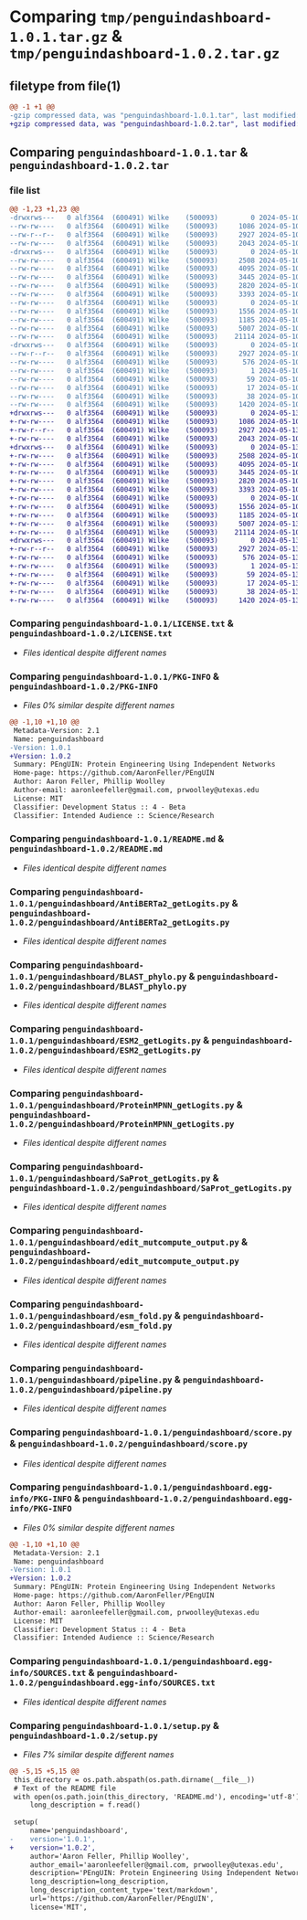 # Comparing `tmp/penguindashboard-1.0.1.tar.gz` & `tmp/penguindashboard-1.0.2.tar.gz`

## filetype from file(1)

```diff
@@ -1 +1 @@
-gzip compressed data, was "penguindashboard-1.0.1.tar", last modified: Fri May 10 20:39:19 2024, max compression
+gzip compressed data, was "penguindashboard-1.0.2.tar", last modified: Mon May 13 17:22:07 2024, max compression
```

## Comparing `penguindashboard-1.0.1.tar` & `penguindashboard-1.0.2.tar`

### file list

```diff
@@ -1,23 +1,23 @@
-drwxrws---   0 alf3564  (600491) Wilke    (500093)        0 2024-05-10 20:39:19.891200 penguindashboard-1.0.1/
--rw-rw----   0 alf3564  (600491) Wilke    (500093)     1086 2024-05-10 18:51:23.000000 penguindashboard-1.0.1/LICENSE.txt
--rw-r--r--   0 alf3564  (600491) Wilke    (500093)     2927 2024-05-10 20:39:19.891200 penguindashboard-1.0.1/PKG-INFO
--rw-rw----   0 alf3564  (600491) Wilke    (500093)     2043 2024-05-10 18:51:23.000000 penguindashboard-1.0.1/README.md
-drwxrws---   0 alf3564  (600491) Wilke    (500093)        0 2024-05-10 20:39:19.875201 penguindashboard-1.0.1/penguindashboard/
--rw-rw----   0 alf3564  (600491) Wilke    (500093)     2508 2024-05-10 18:51:23.000000 penguindashboard-1.0.1/penguindashboard/AntiBERTa2_getLogits.py
--rw-rw----   0 alf3564  (600491) Wilke    (500093)     4095 2024-05-10 18:51:23.000000 penguindashboard-1.0.1/penguindashboard/BLAST_phylo.py
--rw-rw----   0 alf3564  (600491) Wilke    (500093)     3445 2024-05-10 18:51:23.000000 penguindashboard-1.0.1/penguindashboard/ESM2_getLogits.py
--rw-rw----   0 alf3564  (600491) Wilke    (500093)     2820 2024-05-10 18:51:23.000000 penguindashboard-1.0.1/penguindashboard/ProteinMPNN_getLogits.py
--rw-rw----   0 alf3564  (600491) Wilke    (500093)     3393 2024-05-10 18:51:23.000000 penguindashboard-1.0.1/penguindashboard/SaProt_getLogits.py
--rw-rw----   0 alf3564  (600491) Wilke    (500093)        0 2024-05-10 19:11:13.000000 penguindashboard-1.0.1/penguindashboard/__init__.py
--rw-rw----   0 alf3564  (600491) Wilke    (500093)     1556 2024-05-10 18:51:23.000000 penguindashboard-1.0.1/penguindashboard/edit_mutcompute_output.py
--rw-rw----   0 alf3564  (600491) Wilke    (500093)     1185 2024-05-10 18:51:23.000000 penguindashboard-1.0.1/penguindashboard/esm_fold.py
--rw-rw----   0 alf3564  (600491) Wilke    (500093)     5007 2024-05-10 20:38:48.000000 penguindashboard-1.0.1/penguindashboard/pipeline.py
--rw-rw----   0 alf3564  (600491) Wilke    (500093)    21114 2024-05-10 18:51:23.000000 penguindashboard-1.0.1/penguindashboard/score.py
-drwxrws---   0 alf3564  (600491) Wilke    (500093)        0 2024-05-10 20:39:19.887200 penguindashboard-1.0.1/penguindashboard.egg-info/
--rw-r--r--   0 alf3564  (600491) Wilke    (500093)     2927 2024-05-10 20:39:19.000000 penguindashboard-1.0.1/penguindashboard.egg-info/PKG-INFO
--rw-rw----   0 alf3564  (600491) Wilke    (500093)      576 2024-05-10 20:39:19.000000 penguindashboard-1.0.1/penguindashboard.egg-info/SOURCES.txt
--rw-rw----   0 alf3564  (600491) Wilke    (500093)        1 2024-05-10 20:39:19.000000 penguindashboard-1.0.1/penguindashboard.egg-info/dependency_links.txt
--rw-rw----   0 alf3564  (600491) Wilke    (500093)       59 2024-05-10 20:39:19.000000 penguindashboard-1.0.1/penguindashboard.egg-info/entry_points.txt
--rw-rw----   0 alf3564  (600491) Wilke    (500093)       17 2024-05-10 20:39:19.000000 penguindashboard-1.0.1/penguindashboard.egg-info/top_level.txt
--rw-rw----   0 alf3564  (600491) Wilke    (500093)       38 2024-05-10 20:39:19.891200 penguindashboard-1.0.1/setup.cfg
--rw-rw----   0 alf3564  (600491) Wilke    (500093)     1420 2024-05-10 20:39:15.000000 penguindashboard-1.0.1/setup.py
+drwxrws---   0 alf3564  (600491) Wilke    (500093)        0 2024-05-13 17:22:07.277235 penguindashboard-1.0.2/
+-rw-rw----   0 alf3564  (600491) Wilke    (500093)     1086 2024-05-10 18:51:23.000000 penguindashboard-1.0.2/LICENSE.txt
+-rw-r--r--   0 alf3564  (600491) Wilke    (500093)     2927 2024-05-13 17:22:07.277235 penguindashboard-1.0.2/PKG-INFO
+-rw-rw----   0 alf3564  (600491) Wilke    (500093)     2043 2024-05-10 18:51:23.000000 penguindashboard-1.0.2/README.md
+drwxrws---   0 alf3564  (600491) Wilke    (500093)        0 2024-05-13 17:22:07.265236 penguindashboard-1.0.2/penguindashboard/
+-rw-rw----   0 alf3564  (600491) Wilke    (500093)     2508 2024-05-10 18:51:23.000000 penguindashboard-1.0.2/penguindashboard/AntiBERTa2_getLogits.py
+-rw-rw----   0 alf3564  (600491) Wilke    (500093)     4095 2024-05-10 18:51:23.000000 penguindashboard-1.0.2/penguindashboard/BLAST_phylo.py
+-rw-rw----   0 alf3564  (600491) Wilke    (500093)     3445 2024-05-10 18:51:23.000000 penguindashboard-1.0.2/penguindashboard/ESM2_getLogits.py
+-rw-rw----   0 alf3564  (600491) Wilke    (500093)     2820 2024-05-10 18:51:23.000000 penguindashboard-1.0.2/penguindashboard/ProteinMPNN_getLogits.py
+-rw-rw----   0 alf3564  (600491) Wilke    (500093)     3393 2024-05-10 18:51:23.000000 penguindashboard-1.0.2/penguindashboard/SaProt_getLogits.py
+-rw-rw----   0 alf3564  (600491) Wilke    (500093)        0 2024-05-10 19:11:13.000000 penguindashboard-1.0.2/penguindashboard/__init__.py
+-rw-rw----   0 alf3564  (600491) Wilke    (500093)     1556 2024-05-10 18:51:23.000000 penguindashboard-1.0.2/penguindashboard/edit_mutcompute_output.py
+-rw-rw----   0 alf3564  (600491) Wilke    (500093)     1185 2024-05-10 18:51:23.000000 penguindashboard-1.0.2/penguindashboard/esm_fold.py
+-rw-rw----   0 alf3564  (600491) Wilke    (500093)     5007 2024-05-13 17:13:19.000000 penguindashboard-1.0.2/penguindashboard/pipeline.py
+-rw-rw----   0 alf3564  (600491) Wilke    (500093)    21114 2024-05-10 18:51:23.000000 penguindashboard-1.0.2/penguindashboard/score.py
+drwxrws---   0 alf3564  (600491) Wilke    (500093)        0 2024-05-13 17:22:07.273236 penguindashboard-1.0.2/penguindashboard.egg-info/
+-rw-r--r--   0 alf3564  (600491) Wilke    (500093)     2927 2024-05-13 17:22:06.000000 penguindashboard-1.0.2/penguindashboard.egg-info/PKG-INFO
+-rw-rw----   0 alf3564  (600491) Wilke    (500093)      576 2024-05-13 17:22:06.000000 penguindashboard-1.0.2/penguindashboard.egg-info/SOURCES.txt
+-rw-rw----   0 alf3564  (600491) Wilke    (500093)        1 2024-05-13 17:22:06.000000 penguindashboard-1.0.2/penguindashboard.egg-info/dependency_links.txt
+-rw-rw----   0 alf3564  (600491) Wilke    (500093)       59 2024-05-13 17:22:06.000000 penguindashboard-1.0.2/penguindashboard.egg-info/entry_points.txt
+-rw-rw----   0 alf3564  (600491) Wilke    (500093)       17 2024-05-13 17:22:06.000000 penguindashboard-1.0.2/penguindashboard.egg-info/top_level.txt
+-rw-rw----   0 alf3564  (600491) Wilke    (500093)       38 2024-05-13 17:22:07.277235 penguindashboard-1.0.2/setup.cfg
+-rw-rw----   0 alf3564  (600491) Wilke    (500093)     1420 2024-05-13 17:17:53.000000 penguindashboard-1.0.2/setup.py
```

### Comparing `penguindashboard-1.0.1/LICENSE.txt` & `penguindashboard-1.0.2/LICENSE.txt`

 * *Files identical despite different names*

### Comparing `penguindashboard-1.0.1/PKG-INFO` & `penguindashboard-1.0.2/PKG-INFO`

 * *Files 0% similar despite different names*

```diff
@@ -1,10 +1,10 @@
 Metadata-Version: 2.1
 Name: penguindashboard
-Version: 1.0.1
+Version: 1.0.2
 Summary: PEngUIN: Protein Engineering Using Independent Networks
 Home-page: https://github.com/AaronFeller/PEngUIN
 Author: Aaron Feller, Phillip Woolley
 Author-email: aaronleefeller@gmail.com, prwoolley@utexas.edu
 License: MIT
 Classifier: Development Status :: 4 - Beta
 Classifier: Intended Audience :: Science/Research
```

### Comparing `penguindashboard-1.0.1/README.md` & `penguindashboard-1.0.2/README.md`

 * *Files identical despite different names*

### Comparing `penguindashboard-1.0.1/penguindashboard/AntiBERTa2_getLogits.py` & `penguindashboard-1.0.2/penguindashboard/AntiBERTa2_getLogits.py`

 * *Files identical despite different names*

### Comparing `penguindashboard-1.0.1/penguindashboard/BLAST_phylo.py` & `penguindashboard-1.0.2/penguindashboard/BLAST_phylo.py`

 * *Files identical despite different names*

### Comparing `penguindashboard-1.0.1/penguindashboard/ESM2_getLogits.py` & `penguindashboard-1.0.2/penguindashboard/ESM2_getLogits.py`

 * *Files identical despite different names*

### Comparing `penguindashboard-1.0.1/penguindashboard/ProteinMPNN_getLogits.py` & `penguindashboard-1.0.2/penguindashboard/ProteinMPNN_getLogits.py`

 * *Files identical despite different names*

### Comparing `penguindashboard-1.0.1/penguindashboard/SaProt_getLogits.py` & `penguindashboard-1.0.2/penguindashboard/SaProt_getLogits.py`

 * *Files identical despite different names*

### Comparing `penguindashboard-1.0.1/penguindashboard/edit_mutcompute_output.py` & `penguindashboard-1.0.2/penguindashboard/edit_mutcompute_output.py`

 * *Files identical despite different names*

### Comparing `penguindashboard-1.0.1/penguindashboard/esm_fold.py` & `penguindashboard-1.0.2/penguindashboard/esm_fold.py`

 * *Files identical despite different names*

### Comparing `penguindashboard-1.0.1/penguindashboard/pipeline.py` & `penguindashboard-1.0.2/penguindashboard/pipeline.py`

 * *Files identical despite different names*

### Comparing `penguindashboard-1.0.1/penguindashboard/score.py` & `penguindashboard-1.0.2/penguindashboard/score.py`

 * *Files identical despite different names*

### Comparing `penguindashboard-1.0.1/penguindashboard.egg-info/PKG-INFO` & `penguindashboard-1.0.2/penguindashboard.egg-info/PKG-INFO`

 * *Files 0% similar despite different names*

```diff
@@ -1,10 +1,10 @@
 Metadata-Version: 2.1
 Name: penguindashboard
-Version: 1.0.1
+Version: 1.0.2
 Summary: PEngUIN: Protein Engineering Using Independent Networks
 Home-page: https://github.com/AaronFeller/PEngUIN
 Author: Aaron Feller, Phillip Woolley
 Author-email: aaronleefeller@gmail.com, prwoolley@utexas.edu
 License: MIT
 Classifier: Development Status :: 4 - Beta
 Classifier: Intended Audience :: Science/Research
```

### Comparing `penguindashboard-1.0.1/penguindashboard.egg-info/SOURCES.txt` & `penguindashboard-1.0.2/penguindashboard.egg-info/SOURCES.txt`

 * *Files identical despite different names*

### Comparing `penguindashboard-1.0.1/setup.py` & `penguindashboard-1.0.2/setup.py`

 * *Files 7% similar despite different names*

```diff
@@ -5,15 +5,15 @@
 this_directory = os.path.abspath(os.path.dirname(__file__))
 # Text of the README file
 with open(os.path.join(this_directory, 'README.md'), encoding='utf-8') as f:
     long_description = f.read()
 
 setup(
     name='penguindashboard',
-    version='1.0.1',
+    version='1.0.2',
     author='Aaron Feller, Phillip Woolley',
     author_email='aaronleefeller@gmail.com, prwoolley@utexas.edu',
     description='PEngUIN: Protein Engineering Using Independent Networks',
     long_description=long_description,
     long_description_content_type='text/markdown',
     url='https://github.com/AaronFeller/PEngUIN',
     license='MIT',
```

